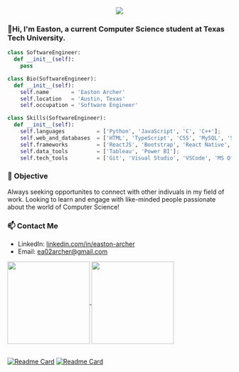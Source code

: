 <p align="center">
  <img src="https://github.com/EastonArcher/Personal-Website/blob/main/images/background.png" />
</p>

### 👋Hi, I'm Easton, a current Computer Science student at Texas Tech University. 
<!--👋 Hi, I'm Easton, a current Software Engineer Intern at SHI International. -->
<!-- Texas Tech University Computer Science New Grad -->

```py
class SoftwareEngineer:
  def __init__(self):
    pass

class Bio(SoftwareEngineer):
  def __init__(self):
    self.name       = 'Easton Archer'
    self.location   = 'Austin, Texas'
    self.occupation = 'Software Engineer'

class Skills(SoftwareEngineer):
  def __init__(self):
    self.languages          = ['Python', 'JavaScript', 'C', 'C++'];
    self.web_and_databases  = ['HTML', 'TypeScript', 'CSS', 'MySQL', 'SQL Server (SSMS)'];
    self.frameworks         = ['ReactJS', 'Bootstrap', 'React Native', 'Django', 'Angular'];
    self.data_tools         = ['Tableau', 'Power BI'];
    self.tech_tools         = ['Git', 'Visual Studio', 'VSCode', 'MS Office', 'Eclipse'];
```
### 📓 Objective
Always seeking opportunites to connect with other indivuals in my field of work. Looking to learn and engage with like-minded people passionate about the world of Computer Science!

### 📫 Contact Me
- LinkedIn:  [linkedin.com/in/easton-archer](https://www.linkedin.com/in/easton-archer/)
- Email:     [ea02archer@gmail.com](mailto:ea02archer@gmail.com)

<a href="https://github.com/EastonArcher/github-readme-stats">
  <img height=185 align="center" src="https://github-readme-stats.vercel.app/api?username=EastonArcher&show_icons=true&theme=transparent&hide=contribs"/>
</a>
<a href="https://github.com/EastonArcher/convoychat">
  <img height=185 align="center" src="https://github-readme-stats.vercel.app/api/top-langs?username=EastonArcher&theme=transparent&layout=compact&langs_count=8&card_width=300"/>
</a>

<br>
<br>

[![Readme Card](https://github-readme-stats.vercel.app/api/pin/?username=EastonArcher&theme=transparent&repo=HTML-Personal-Website)](https://eastonarcher.github.io/HTML-Personal-Website/)
[![Readme Card](https://github-readme-stats.vercel.app/api/pin/?username=EastonArcher&theme=transparent&repo=Python-Sort-Algorithms)](https://github.com/EastonArcher/Python-Sort-Algorithms)



